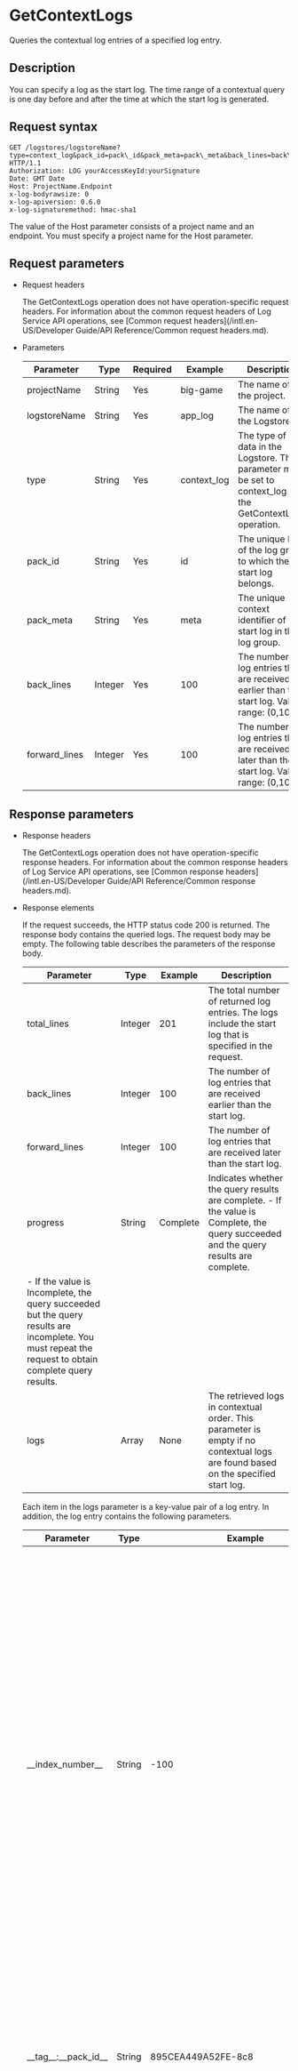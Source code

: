 # GetContextLogs

Queries the contextual log entries of a specified log entry.

## Description

You can specify a log as the start log. The time range of a contextual query is one day before and after the time at which the start log is generated.

## Request syntax

```
GET /logstores/logstoreName? type=context_log&pack_id=pack\_id&pack_meta=pack\_meta&back_lines=back\_lines&forward_lines=forward\_lines HTTP/1.1
Authorization: LOG yourAccessKeyId:yourSignature
Date: GMT Date
Host: ProjectName.Endpoint
x-log-bodyrawsize: 0
x-log-apiversion: 0.6.0
x-log-signaturemethod: hmac-sha1
```

The value of the Host parameter consists of a project name and an endpoint. You must specify a project name for the Host parameter.

## Request parameters

-   Request headers

    The GetContextLogs operation does not have operation-specific request headers. For information about the common request headers of Log Service API operations, see [Common request headers](/intl.en-US/Developer Guide/API Reference/Common request headers.md).

-   Parameters

    |Parameter|Type|Required|Example|Description|
    |---------|----|--------|-------|-----------|
    |projectName|String|Yes|big-game|The name of the project.|
    |logstoreName|String|Yes|app\_log|The name of the Logstore.|
    |type|String|Yes|context\_log|The type of data in the Logstore. This parameter must be set to context\_log in the GetContextLogs operation.|
    |pack\_id|String|Yes|id|The unique ID of the log group to which the start log belongs.|
    |pack\_meta|String|Yes|meta|The unique context identifier of the start log in the log group.|
    |back\_lines|Integer|Yes|100|The number of log entries that are received earlier than the start log. Value range: \(0,100\].|
    |forward\_lines|Integer|Yes|100|The number of log entries that are received later than the start log. Value range: \(0,100\].|


## Response parameters

-   Response headers

    The GetContextLogs operation does not have operation-specific response headers. For information about the common response headers of Log Service API operations, see [Common response headers](/intl.en-US/Developer Guide/API Reference/Common response headers.md).

-   Response elements

    If the request succeeds, the HTTP status code 200 is returned. The response body contains the queried logs. The request body may be empty. The following table describes the parameters of the response body.

    |Parameter|Type|Example|Description|
    |---------|----|-------|-----------|
    |total\_lines|Integer|201|The total number of returned log entries. The logs include the start log that is specified in the request.|
    |back\_lines|Integer|100|The number of log entries that are received earlier than the start log.|
    |forward\_lines|Integer|100|The number of log entries that are received later than the start log.|
    |progress|String|Complete|Indicates whether the query results are complete.    -   If the value is Complete, the query succeeded and the query results are complete.
    -   If the value is Incomplete, the query succeeded but the query results are incomplete. You must repeat the request to obtain complete query results. |
    |logs|Array|None|The retrieved logs in contextual order. This parameter is empty if no contextual logs are found based on the specified start log.|

    Each item in the logs parameter is a key-value pair of a log entry. In addition, the log entry contains the following parameters.

    |Parameter|Type|Example|Description|
    |---------|----|-------|-----------|
    |\_\_index\_number\_\_|String|-100|The relative position of a returned log entry in the query results. A negative value indicates that the log entry is received earlier than the start log. The value 0 indicates that the log entry is the start log. A positive value indicates that the log is received later than the start log. For example, -100 indicates that the log is the 100th log that is received earlier than the start log.|
    |\_\_tag\_\_:\_\_pack\_id\_\_|String|895CEA449A52FE-8c8|The unique ID of the log group to which the log belongs. It can be used as the value of the pack\_id parameter in the request.|
    |\_\_pack\_meta\_\_|String|0\|MTU1OTI4NTExMjg3NTQ2NDU1OA==\|4\|1|The unique context identifier of the log in a log group. It can be used as the value of the pack\_meta parameter in the request.|


## Examples

-   Sample requests

    ```
    GET /logstores/app_log? type=context_log&&pack_id=id&pack_meta=meta&back_lines=100&forward_lines=100 HTTP/1.1
    Header :
    {
    Authorization: LOG yourAccessKeyId:yourSignature
    Date: Wed, 3 Sept. 2014 08:33:46 GMT
    Host: big-game.cn-hangzhou.log.aliyuncs.com
    x-log-bodyrawsize: 0
    x-log-apiversion: 0.4.0
    x-log-signaturemethod: hmac-sha1
    }
    ```

-   Sample success responses

    ```
    {
        "total_lines": 201,
        "back_lines": 100,
        "forward_lines": 100,
        "progress": "Complete", 
        "logs": [
            {
                "__index_number__": "-100",
                "__tag__:__pack_id__": "895CEA449A52FE-8c8",
                "__pack_meta__": "0|MTU1OTI4NTExMjg3NTQ2NDU1OA==|4|1",
                ...
            }
        ]
    }
    ```

-   If you use SDK for Java, you must use SDK for Java 0.6.38 or later.

    If you use Logtail to collect logs, the contextual information is automatically added to logs.

    ```
    package sdksample;
    
    import com.aliyun.openservices.log.Client;
    import com.aliyun.openservices.log.common.LogContent;
    import com.aliyun.openservices.log.common.LogItem;
    import com.aliyun.openservices.log.common.QueriedLog;
    import com.aliyun.openservices.log.common.TagContent;
    import com.aliyun.openservices.log.exception.LogException;
    import com.aliyun.openservices.log.request.PutLogsRequest;
    import com.aliyun.openservices.log.response.GetContextLogsResponse;
    import com.aliyun.openservices.log.response.GetLogsResponse;
    
    import java.util.ArrayList;
    import java.util.Date;
    import java.util.List;
    
    public class GetContextLogsSample {
    
        private static int getCurrentTimestamp() {
            return (int) (new Date().getTime() / 1000);
        }
    
        private static class PackInfo {
            public String packID;
            public String packMeta;
    
            public PackInfo(String id, String meta) {
                this.packID = id;
                this.packMeta = meta;
            }
        }
    
        private static PackInfo extractPackInfo(QueriedLog log) {
            PackInfo ret = new PackInfo("", "");
            ArrayList<LogContent> contents = log.GetLogItem().GetLogContents();
            for (int i = 0; i < contents.size(); ++i) {
                LogContent content = contents.get(i);
                if (content.GetKey().equals("__tag__:__pack_id__")) {
                    ret.packID = content.GetValue();
                } else if (content.GetKey().equals("__pack_meta__")) {
                    ret.packMeta = content.GetValue();
                }
            }
            return ret;
        }
    
        public static void main(String args[]) throws InterruptedException, LogException {
            String endpoint = "EndPoint"; 
            String accessKeyId = "yourAccessKeyId"; // Enter the AccessKey ID of your Alibaba Cloud account.
            String accessKeySecret = "yourSignature"; // Enter the AccessKey secret of your Alibaba Cloud account.
            String project = "ProjectName"; // Specify the name of the project from which you want to query logs.
            String logstore = "logstoreName"; // Specify the name of the Logstore from which you want to query logs.
            // Create a client instance.
            Client client = new Client(endpoint, accessKeyId, accessKeySecret);
    
            System.out.println("Make sure that the indexing feature is enabled for the specified Logstore.") ;
            Thread.sleep(3000);
    
            // Call the GetLogs operation and add | with_pack_meta to the query statement to retrieve the values of the pack_id and pack_meta parameters in the start log.
            // Time range: 15 minutes.
            // Start log: the first log entry in the returned results.
            String query = "*|with_pack_meta";
            GetLogsResponse response = client.GetLogs(project, logstore,
                    (int) getCurrentTimestamp() - 900, (int) getCurrentTimestamp(),"", query);
            ArrayList<QueriedLog> logs = response.GetLogs();
            if (logs.isEmpty()) {
                System.out.println("No logs are found."); ;
                System.exit(1);
            }
    
            // Extract the pack information of the start log.
            PackInfo info = extractPackInfo(logs.get(0));
            if (info.packMeta.isEmpty() || info.packID.isEmpty()) {
                System.out.println("pack ID: " + info.packID + ", pack meta: " + info.packMeta);
                System.out.println("The pack information of the start log is incomplete. Make sure that the start log is written by using Logtail.") ;
                System.exit(1);
            }
    
            // Use the retrieved pack information to perform a contextual query (a two-way query).
            GetContextLogsResponse contextRes = client.getContextLogs(project, logstore,
                    info.packID, info.packMeta, 10, 10);
            System.out.println("Two-way query.");
            System.out.println("pack ID: " + info.packID + ", pack meta: " + info.packMeta);
            System.out.println("is complete: " + contextRes.isCompleted());
            System.out.println("total lines: " + contextRes.getTotalLines());
            System.out.println("back lines: " + contextRes.getBackLines());
            System.out.println("forward lines: " + contextRes.getForwardLines());
            Thread.sleep(1000);
    
            // Use the first log entry in the query results to query earlier log entries (one-way query). You can perform this operation for up to three times.
            List<QueriedLog> contextLogs = contextRes.getLogs();
            for (int i = 0; i < 3 && ! contextLogs.isEmpty(); i++) {
                QueriedLog log = contextLogs.get(0);
                info = extractPackInfo(log);
                GetContextLogsResponse res = client.getContextLogs(project, logstore,
                        info.packID, info.packMeta, 10, 0);
                System.out.println("Query earlier logs.");
                System.out.println("pack ID: " + info.packID + ", pack meta: " + info.packMeta);
                System.out.println("is complete: " + res.isCompleted());
                System.out.println("total lines: " + res.getTotalLines());
                System.out.println("back lines: " + res.getBackLines());
                System.out.println("forward lines: " + res.getForwardLines());
                contextLogs = res.getLogs();
    
                Thread.sleep(1000);
            }
    
            // Use the last log entry in the query results to query subsequent log entries (one-way query). You can perform this operation for up to three times.
            contextLogs = contextRes.getLogs();
            for (int i = 0; i < 3 && ! contextLogs.isEmpty(); i++) {
                QueriedLog log = contextLogs.get(contextLogs.size() - 1);
                info = extractPackInfo(log);
                GetContextLogsResponse res = client.getContextLogs(project, logstore,
                        info.packID, info.packMeta, 0, 10);
                System.out.println("Query subsequent log entries.");
                System.out.println("pack ID: " + info.packID + ", pack meta: " + info.packMeta);
                System.out.println("is complete: " + res.isCompleted());
                System.out.println("total lines: " + res.getTotalLines());
                System.out.println("back lines: " + res.getBackLines());
                System.out.println("forward lines: " + res.getForwardLines());
                contextLogs = res.getLogs();
    
                Thread.sleep(1000);
            }
        }
    }
    ```


## Error codes

|HTTP status code|Error code|Error message|Description|
|----------------|----------|-------------|-----------|
|404|ProjectNotExist|Project ProjectName does not exist.|The error message returned because the specified project does not exist.|
|404|LogStoreNotExist|logstore logstoreName does not exist.|The error message returned because the specified Logstore does not exist.|
|400|InvalidParameter|Invalid pack meta/id.|The error message returned because the value of the pack\_meta or pack\_id parameter in the request is invalid.|
|400|InvalidParameter|back\_lines or forward\_lines must be postive.|The error message returned because the value of the back\_lines or forward\_lines parameter is invalid. You must set one or both of the parameters to positive values.|

For a list of error codes, see [Common error codes](/intl.en-US/Developer Guide/API Reference/Common error codes.md).

